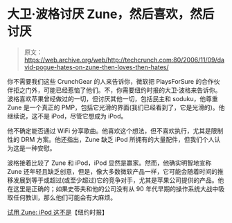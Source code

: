 # 大卫·波格讨厌 Zune，然后喜欢，然后讨厌

> 原文：<https://web.archive.org/web/http://techcrunch.com:80/2006/11/09/david-pogue-hates-on-zune-then-loves-then-hates/>

你不需要我们这些 CrunchGear 的人来告诉你，微软把 PlaysForSure 的合作伙伴拒之门外，可能已经惹恼了他们。不，你需要纽约时报的大卫·波格来告诉你。波格喜欢苹果曾经做过的一切，但讨厌其他一切，包括民主和 soduku，他尊重 Zune 是一个真正的 PMP，包括它光滑的界面(我们已经看到了，它是光滑的)。他继续说，这不是 iPod，尽管它想成为 iPod。

他不确定能否通过 WiFi 分享歌曲。他喜欢这个想法，但不喜欢执行，尤其是限制性的 DRM 方案。他还指出，Zune 缺乏 iPod 所拥有的大量配件，但我们个人认为这是一种安慰。

波格接着比较了 Zune 和 iPod，iPod 显然是赢家。然而，他确实明智地宣称 Zune 还年轻且缺乏创意，但是，像大多数微软产品一样，它可能会随着时间的推移发展到等于或超过(或至少超过)它的竞争对手，尤其是苹果公司提供的产品。他在这里是正确的；如果史蒂夫和他的公司没有从 90 年代早期的操作系统大战中吸取任何教训，那么他们可能会有大麻烦。

[试用 Zune: iPod 这不是](https://web.archive.org/web/20151020062156/http://www.nytimes.com/2006/11/09/technology/09pogue.html?_r=3&adxnnl=1&oref=slogin&adxnnlx=1163088361-+Ouz7x82CLOCPZgx5yqafw&oref=slogin)【纽约时报】